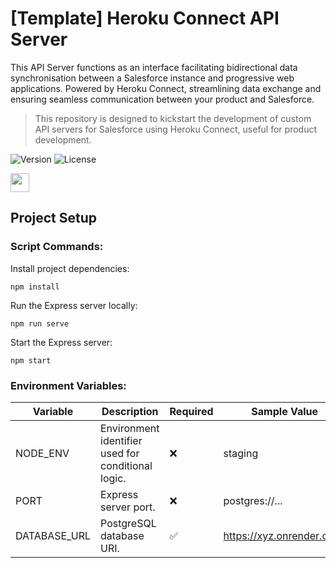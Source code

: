 # [Template] Heroku Connect API Server

This API Server functions as an interface facilitating bidirectional data synchronisation between a Salesforce instance and progressive web applications. Powered by Heroku Connect, streamlining data exchange and ensuring seamless communication between your product and Salesforce.

> This repository is designed to kickstart the development of custom API servers for Salesforce using Heroku Connect, useful for product development.

![Version](https://img.shields.io/badge/dynamic/json?url=https%3A%2F%2Fraw.githubusercontent.com%2Fyusrimathews%2Fsf-connect-api%2Fmain%2Fpackage.json&query=%24.version&label=version&color=bright)
![License](https://img.shields.io/badge/dynamic/json?url=https%3A%2F%2Fraw.githubusercontent.com%2Fyusrimathews%2Fsf-connect-api%2Fmain%2Fpackage.json&query=%24.license&label=license)

[<img src="https://www.herokucdn.com/deploy/button.svg" height="30">](https://heroku.com/deploy)

## Project Setup
### Script Commands:
Install project dependencies:
```
npm install
```

Run the Express server locally:
```
npm run serve
```

Start the Express server:
```
npm start
```

### Environment Variables:
| Variable | Description | Required | Sample Value |
|---|---|---|---|
| NODE_ENV | Environment identifier used for conditional logic. | ❌ | staging |
| PORT | Express server port. | ❌ | postgres://... |
| DATABASE_URL | PostgreSQL database URI. | ✅ | https://xyz.onrender.com/ |
